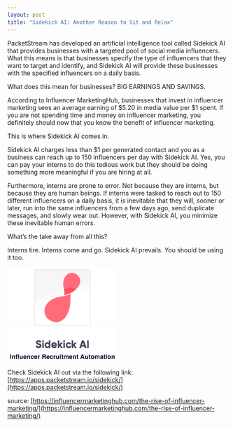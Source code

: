 ```yaml
---
layout: post
title: "Sidekick AI: Another Reason to Sit and Relax"
---
```


PacketStream has developed an artificial intelligence tool called Sidekick AI that provides businesses with a targeted pool of social media influencers. What this means is that businesses specify the type of influencers that they want to target and identify, and Sidekick AI will provide these businesses with the specified influencers on a daily basis. 

What does this mean for businesses? BIG EARNINGS AND SAVINGS. 

According to Influencer MarketingHub, businesses that invest in influencer marketing sees an average earning of $5.20 in media value per $1 spent. If you are not spending time and money on influencer marketing, you definitely should now that you know the benefit of influencer marketing. 

This is where Sidekick AI comes in. 

Sidekick AI charges less than $1 per generated contact and you as a business can reach up to 150 influencers per day with Sidekick AI. Yes, you can pay your interns to do this tedious work but they should be doing something more meaningful if you are hiring at all. 

Furthermore, interns are prone to error. Not because they are interns, but because they are human beings. If interns were tasked to reach out to 150 different influencers on a daily basis, it is inevitable that they will, sooner or later, run into the same influencers from a few days ago, send duplicate messages, and slowly wear out. However, with Sidekick AI, you minimize these inevitable human errors.

What’s the take away from all this?

Interns tire. Interns come and go. Sidekick AI prevails. You should be using it too.

![sidekick_ai](/images/post_content/sidekick_ai.png)

Check Sidekick AI out via the following link: 
[https://apps.packetstream.io/sidekick/](https://apps.packetstream.io/sidekick/)

source: [https://influencermarketinghub.com/the-rise-of-influencer-marketing/](https://influencermarketinghub.com/the-rise-of-influencer-marketing/) 
